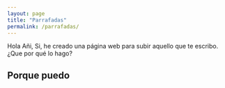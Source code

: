 ```yaml
---
layout: page
title: "Parrafadas"
permalink: /parrafadas/
---
```


Hola Añi,
Si, he creado una página web para subir aquello que te escribo.
¿Que por qué lo hago?
## Porque puedo
